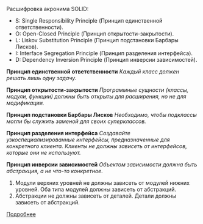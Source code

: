 Расшифровка акронима SOLID: 

- S: Single Responsibility Principle (Принцип единственной ответственности).
- O: Open-Closed Principle (Принцип открытости-закрытости).
- L: Liskov Substitution Principle (Принцип подстановки Барбары Лисков).
- I: Interface Segregation Principle (Принцип разделения интерфейса).
- D: Dependency Inversion Principle (Принцип инверсии зависимостей).

**Принцип единственной ответственности**
_Каждый класс должен решать лишь одну задачу._

**Принцип открытости-закрытости**
_Программные сущности (классы, модули, функции) должны быть открыты для расширения, но не для модификации._

**Принцип подстановки Барбары Лисков**
_Необходимо, чтобы подклассы могли бы служить заменой для своих суперклассов._

**Принцип разделения интерфейса**
_Создавайте узкоспециализированные интерфейсы, предназначенные для конкретного клиента. Клиенты не должны зависеть от интерфейсов, которые они не используют._

**Принцип инверсии зависимостей**
_Объектом зависимости должна быть абстракция, а не что-то конкретное._  
1. Модули верхних уровней не должны зависеть от модулей нижних уровней. Оба типа модулей должны зависеть от абстракций.
2. Абстракции не должны зависеть от деталей. Детали должны зависеть от абстракций.

[Подробнее](https://habr.com/ru/companies/ruvds/articles/426413/)


